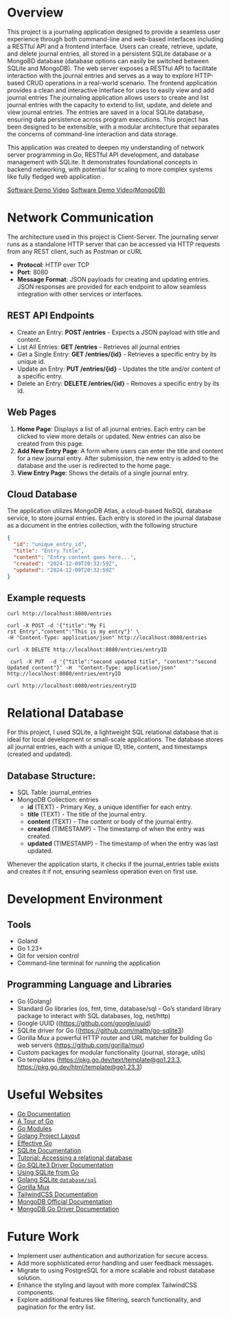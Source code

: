 # Overview
This project is a journaling application designed to provide a seamless user experience through both command-line and web-based interfaces including a RESTful API and a frontend interface. 
Users can create, retrieve, update, and delete journal entries, all stored in a persistent SQLite database or a MongoBD database (database options can easily be switched between SQLite and MongoDB). 
The web server exposes a RESTful API to facilitate interaction with the journal entries and serves as a way to explore HTTP-based CRUD operations in a real-world scenario.
The frontend application provides a clean and interactive interface for uses to easily view and add journal entries
The journaling application allows users to create and list journal entries with the capacity to extend to list, update, and delete and view journal entries. 
The entries are saved in a local SQLite database, ensuring data persistence across program executions. 
This project has been designed to be extensible, with a modular architecture that separates the concerns of command-line interaction and data storage.

This application was created to deepen my understanding of network server programming in Go, RESTful API development, and database management with SQLite. 
It demonstrates foundational concepts in backend networking, with potential for scaling to more complex systems like fully fledged web application .

[Software Demo Video](https://youtu.be/bg_XjtBb1o4)
[Software Demo Video(MongoDB)](https://youtu.be/b0RRqdfYzDw)

# Network Communication
The architecture used in this project is Client-Server. 
The journaling server runs as a standalone HTTP server that can be accessed via HTTP requests from any REST client, such as Postman or cURL
  - **Protocol**: HTTP over TCP
  - **Port**: 8080
  - **Message Format**: JSON payloads for creating and updating entries. JSON responses are provided for each endpoint to allow seamless integration with other services or interfaces.

## REST API Endpoints
  - Create an Entry: **POST /entries** - Expects a JSON payload with title and content.
  - List All Entries: **GET /entries** - Retrieves all journal entries
  - Get a Single Entry: **GET /entries/{id}** - Retrieves a specific entry by its unique id.
  - Update an Entry: **PUT /entries/{id}** - Updates the title and/or content of a specific entry.
  - Delete an Entry: **DELETE /entries/{id}** - Removes a specific entry by its id.

## Web Pages
1. **Home Page**: Displays a list of all journal entries. Each entry can be clicked to view more details or updated. New entries can also be created from this page.
2. **Add New Entry Page**: A form where users can enter the title and content for a new journal entry. After submission, the new entry is added to the database and the user is redirected to the home page.
3. **View Entry Page**: Shows the details of a single journal entry. 

## Cloud Database
The application utilizes MongoDB Atlas, a cloud-based NoSQL database service, to store journal entries. Each entry is stored in the journal database as a document in the entries collection, with the following structure
```json
{
  "id": "unique_entry_id",
  "title": "Entry Title",
  "content": "Entry content goes here...",
  "created": "2024-12-09T20:32:59Z",
  "updated": "2024-12-09T20:32:59Z"
}

```
[//]: # (4. From this page, users can edit the entry or delete it.)

## Example requests
```shell
curl http://localhost:8080/entries
```
```shell
curl -X POST -d '{"title":"My Fi
rst Entry","content":"This is my entry"}' \     
-H "Content-Type: application/json" http://localhost:8080/entries
```
```shell
curl -X DELETE http://localhost:8080/entries/entryID
```
```shell
 curl -X PUT  -d '{"title":"second updated title", "content":"second Updated content"}' -H  "Content-Type: application/json" http://localhost:8080/entries/entryID
```
```shell
curl http://localhost:8080/entries/entryID
```


# Relational Database
For this project, I used SQLite, a lightweight SQL relational database that is ideal for local development or small-scale applications. The database stores all journal entries, each with a unique ID, title, content, and timestamps (created and updated).

## Database Structure:
- SQL Table: journal_entries
- MongoDB Collection: entries
    - **id** (TEXT) - Primary Key, a unique identifier for each entry.
    - **title** (TEXT) - The title of the journal entry.
    - **content** (TEXT) - The content or body of the journal entry.
    - **created** (TIMESTAMP) - The timestamp of when the entry was created.
    - **updated** (TIMESTAMP) - The timestamp of when the entry was last updated.

Whenever the application starts, it checks if the journal_entries table exists and creates it if not, ensuring seamless operation even on first use.

# Development Environment

## Tools
- Goland
- Go 1.23+
- Git for version control
- Command-line terminal for running the application

## Programming Language and Libraries
- Go (Golang)
- Standard Go libraries (os, fmt, time, database/sql - Go’s standard library package to interact with SQL databases, log, net/http)
- Google UUID ((https://github.com/google/uuid)
- SQLite driver for Go ((https://github.com/mattn/go-sqlite3)
- Gorilla Mux a powerful HTTP router and URL matcher for building Go web servers (https://github.com/gorilla/mux)
- Custom packages for modular functionality (journal, storage, utils)
- Go templates (https://pkg.go.dev/text/template@go1.23.3, https://pkg.go.dev/html/template@go1.23.3)

# Useful Websites
- [Go Documentation](https://golang.org/doc/)
- [A Tour of Go](https://go.dev/tour/list)
- [Go Modules](https://blog.golang.org/using-go-modules)
- [Golang Project Layout](https://github.com/golang-standards/project-layout)
- [Effective Go](https://golang.org/doc/effective_go.html)
- [SQLite Documentation](https://www.sqlite.org/docs.html)
- [Tutorial: Accessing a relational database](https://go.dev/doc/tutorial/database-access)
- [Go SQLite3 Driver Documentation](https://pkg.go.dev/github.com/mattn/go-sqlite3)
- [Using SQLite from Go](https://practicalgobook.net/posts/go-sqlite-no-cgo/)
- [Golang SQLite `database/sql`](https://earthly.dev/blog/golang-sqlite/)
- [Gorilla Mux](https://github.com/gorilla/mux)
- [TailwindCSS Documentation](https://tailwindcss.com/docs)
- [MongoDB Official Documentation](https://www.mongodb.com/docs/)
- [MongoDB Go Driver Documentation](https://www.mongodb.com/docs/drivers/go/current/quick-start/)

# Future Work
- Implement user authentication and authorization for secure access.
- Add more sophisticated error handling and user feedback messages.
- Migrate to using PostgreSQL for a more scalable and robust database solution.
- Enhance the styling and layout with more complex TailwindCSS components.
- Explore additional features like filtering, search functionality, and pagination for the entry list.
